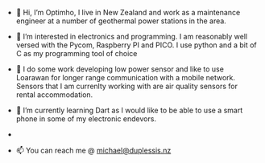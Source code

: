 - 👋 Hi, I’m Optimho, I live  in New Zealand and work as a maintenance engineer at a number  of geothermal power stations in the area.
- 👀 I’m interested in electronics and programming. I am reasonably well versed with the Pycom, Raspberry PI and PICO. I use python and a bit of C as my programming tool of choice  
- 👀 I do some work developing low power sensor and like to use Loarawan for longer range communication with a mobile network. Sensors that I am currenlty working with are air quality sensors for rental accommodation.

- 🌱 I’m currently learning Dart as I would like to be able to use a smart phone in some of my electronic endevors.
-
- 📫 You can reach me @ michael@duplessis.nz
